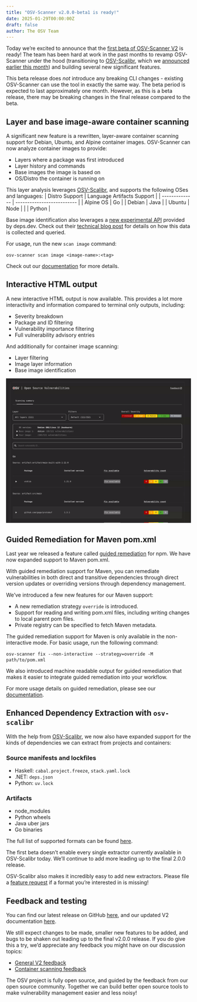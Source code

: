 ```yaml
---
title: "OSV-Scanner v2.0.0-beta1 is ready!"
date: 2025-01-29T00:00:00Z
draft: false
author: The OSV Team
---
```


Today we’re excited to announce that the [first beta of OSV-Scanner V2](https://github.com/google/osv-scanner/releases/tag/v2.0.0-beta1) is ready! The team has been hard at work in the past months to revamp OSV-Scanner under the hood (transitioning to [OSV-Scalibr](https://github.com/google/osv-scalibr), which we [announced earlier this month](https://security.googleblog.com/2025/01/osv-scalibr-library-for-software.html)) and building several new significant features.

This beta release does *not* introduce any breaking CLI changes - existing OSV-Scanner can use the tool in exactly the same way. The beta period is expected to last approximately one month. However, as this is a beta release, there may be breaking changes in the final release compared to the beta.


## Layer and base image-aware container scanning

A significant new feature is a rewritten, layer-aware container scanning support for Debian, Ubuntu, and Alpine container images. OSV-Scanner can now analyze container images to provide:

- Layers where a package was first introduced
- Layer history and commands
- Base images the image is based on
- OS/Distro the container is running on

This layer analysis leverages [OSV-Scalibr](https://github.com/google/osv-scalibr), and supports the following OSes and languages:
| Distro Support | Language Artifacts Support |
| -------------- | -------------------------- |
| Alpine OS      | Go                         |
| Debian         | Java                       |
| Ubuntu         | Node                       |
|                | Python                     |

Base image identification also leverages a [new experimental API](https://docs.deps.dev/api/v3alpha/#querycontainerimages) provided by deps.dev. Check out their [technical blog post](https://blog.deps.dev/base-container-image/index.html) for details on how this data is collected and queried.


For usage, run the new `scan image` command:

```
osv-scanner scan image <image-name>:<tag>
```

Check out our [documentation](https://google.github.io/osv-scanner/usage/scan-image) for more details.

## Interactive HTML output

A new interactive HTML output is now available. This provides a lot more interactivity and information compared to terminal only outputs, including:

- Severity breakdown
- Package and ID filtering
- Vulnerability importance filtering
- Full vulnerability advisory entries

And additionally for container image scanning:

- Layer filtering
- Image layer information
- Base image identification

![Illustration of HTML output for container image scanning](html-container.gif)

## Guided Remediation for Maven pom.xml

Last year we released a feature called [guided remediation](https://osv.dev/blog/posts/announcing-guided-remediation-in-osv-scanner/) for npm. We have now expanded support to Maven pom.xml.

With guided remediation support for Maven, you can remediate vulnerabilities in both direct and transitive dependencies through direct version updates or overriding versions through dependency management.

We’ve introduced a few new features for our Maven support:

- A new remediation strategy `override` is introduced.
- Support for reading and writing pom.xml files, including writing changes to local parent pom files.
- Private registry can be specified to fetch Maven metadata.

The guided remediation support for Maven is only available in the non-interactive mode. For basic usage, run the following command:

```
osv-scanner fix --non-interactive --strategy=override -M path/to/pom.xml
```

We also introduced machine readable output for guided remediation that makes it easier to integrate guided remediation into your workflow.

For more usage details on guided remediation, please see our [documentation](https://google.github.io/osv-scanner/experimental/guided-remediation/).

## Enhanced Dependency Extraction with `osv-scalibr`

With the help from [OSV-Scalibr](https://github.com/google/osv-scalibr), we now also have expanded support for the kinds of dependencies we can extract from projects and containers:

### Source manifests and lockfiles

- Haskell: `cabal.project.freeze`, `stack.yaml.lock`
- .NET: `deps.json`
- Python: `uv.lock`

### Artifacts

- node_modules
- Python wheels
- Java uber jars
- Go binaries

The full list of supported formats can be found [here](https://google.github.io/osv-scanner/supported-languages-and-lockfiles/).

The first beta doesn’t enable every single extractor currently available in OSV-Scalibr today. We’ll continue to add more leading up to the final 2.0.0 release.

OSV-Scalibr also makes it incredibly easy to add new extractors. Please file a [feature request](https://github.com/google/osv-scalibr/issues) if a format you’re interested in is missing!

## Feedback and testing

You can find our latest release on GitHub [here](https://github.com/google/osv-scanner/releases/tag/v2.0.0-beta1), and our updated V2 documentation [here](https://google.github.io/osv-scanner/).

We still expect changes to be made, smaller new features to be added, and bugs to be shaken out leading up to the final v2.0.0 release. If you do give this a try, we’d appreciate any feedback you might have on our discussion topics:
- [General V2 feedback](https://github.com/google/osv-scanner/discussions/1529)
- [Container scanning feedback](https://github.com/google/osv-scanner/discussions/1521)

The OSV project is fully open source, and guided by the feedback from our open source community. Together we can build better open source tools to make vulnerability management easier and less noisy!
